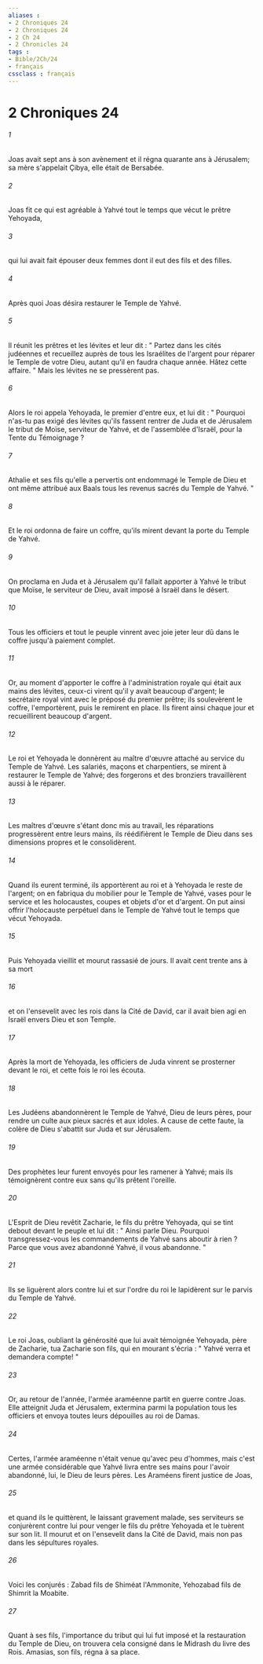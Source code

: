 ```yaml
---
aliases : 
- 2 Chroniques 24
- 2 Chroniques 24
- 2 Ch 24
- 2 Chronicles 24
tags : 
- Bible/2Ch/24
- français
cssclass : français
---
```


# 2 Chroniques 24

###### 1
Joas avait sept ans à son avènement et il régna quarante ans à Jérusalem; sa mère s'appelait Çibya, elle était de Bersabée. 
###### 2
Joas fit ce qui est agréable à Yahvé tout le temps que vécut le prêtre Yehoyada, 
###### 3
qui lui avait fait épouser deux femmes dont il eut des fils et des filles. 
###### 4
Après quoi Joas désira restaurer le Temple de Yahvé. 
###### 5
Il réunit les prêtres et les lévites et leur dit : " Partez dans les cités judéennes et recueillez auprès de tous les Israélites de l'argent pour réparer le Temple de votre Dieu, autant qu'il en faudra chaque année. Hâtez cette affaire. " Mais les lévites ne se pressèrent pas. 
###### 6
Alors le roi appela Yehoyada, le premier d'entre eux, et lui dit : " Pourquoi n'as-tu pas exigé des lévites qu'ils fassent rentrer de Juda et de Jérusalem le tribut de Moïse, serviteur de Yahvé, et de l'assemblée d'Israël, pour la Tente du Témoignage ? 
###### 7
Athalie et ses fils qu'elle a pervertis ont endommagé le Temple de Dieu et ont même attribué aux Baals tous les revenus sacrés du Temple de Yahvé. " 
###### 8
Et le roi ordonna de faire un coffre, qu'ils mirent devant la porte du Temple de Yahvé. 
###### 9
On proclama en Juda et à Jérusalem qu'il fallait apporter à Yahvé le tribut que Moïse, le serviteur de Dieu, avait imposé à Israël dans le désert. 
###### 10
Tous les officiers et tout le peuple vinrent avec joie jeter leur dû dans le coffre jusqu'à paiement complet. 
###### 11
Or, au moment d'apporter le coffre à l'administration royale qui était aux mains des lévites, ceux-ci virent qu'il y avait beaucoup d'argent; le secrétaire royal vint avec le préposé du premier prêtre; ils soulevèrent le coffre, l'emportèrent, puis le remirent en place. Ils firent ainsi chaque jour et recueillirent beaucoup d'argent. 
###### 12
Le roi et Yehoyada le donnèrent au maître d'œuvre attaché au service du Temple de Yahvé. Les salariés, maçons et charpentiers, se mirent à restaurer le Temple de Yahvé; des forgerons et des bronziers travaillèrent aussi à le réparer. 
###### 13
Les maîtres d'œuvre s'étant donc mis au travail, les réparations progressèrent entre leurs mains, ils réédifièrent le Temple de Dieu dans ses dimensions propres et le consolidèrent. 
###### 14
Quand ils eurent terminé, ils apportèrent au roi et à Yehoyada le reste de l'argent; on en fabriqua du mobilier pour le Temple de Yahvé, vases pour le service et les holocaustes, coupes et objets d'or et d'argent. On put ainsi offrir l'holocauste perpétuel dans le Temple de Yahvé tout le temps que vécut Yehoyada. 
###### 15
Puis Yehoyada vieillit et mourut rassasié de jours. Il avait cent trente ans à sa mort 
###### 16
et on l'ensevelit avec les rois dans la Cité de David, car il avait bien agi en Israël envers Dieu et son Temple. 
###### 17
Après la mort de Yehoyada, les officiers de Juda vinrent se prosterner devant le roi, et cette fois le roi les écouta. 
###### 18
Les Judéens abandonnèrent le Temple de Yahvé, Dieu de leurs pères, pour rendre un culte aux pieux sacrés et aux idoles. A cause de cette faute, la colère de Dieu s'abattit sur Juda et sur Jérusalem. 
###### 19
Des prophètes leur furent envoyés pour les ramener à Yahvé; mais ils témoignèrent contre eux sans qu'ils prêtent l'oreille. 
###### 20
L'Esprit de Dieu revêtit Zacharie, le fils du prêtre Yehoyada, qui se tint debout devant le peuple et lui dit : " Ainsi parle Dieu. Pourquoi transgressez-vous les commandements de Yahvé sans aboutir à rien ? Parce que vous avez abandonné Yahvé, il vous abandonne. " 
###### 21
Ils se liguèrent alors contre lui et sur l'ordre du roi le lapidèrent sur le parvis du Temple de Yahvé. 
###### 22
Le roi Joas, oubliant la générosité que lui avait témoignée Yehoyada, père de Zacharie, tua Zacharie son fils, qui en mourant s'écria : " Yahvé verra et demandera compte! " 
###### 23
Or, au retour de l'année, l'armée araméenne partit en guerre contre Joas. Elle atteignit Juda et Jérusalem, extermina parmi la population tous les officiers et envoya toutes leurs dépouilles au roi de Damas. 
###### 24
Certes, l'armée araméenne n'était venue qu'avec peu d'hommes, mais c'est une armée considérable que Yahvé livra entre ses mains pour l'avoir abandonné, lui, le Dieu de leurs pères. Les Araméens firent justice de Joas, 
###### 25
et quand ils le quittèrent, le laissant gravement malade, ses serviteurs se conjurèrent contre lui pour venger le fils du prêtre Yehoyada et le tuèrent sur son lit. Il mourut et on l'ensevelit dans la Cité de David, mais non pas dans les sépultures royales. 
###### 26
Voici les conjurés : Zabad fils de Shiméat l'Ammonite, Yehozabad fils de Shimrit la Moabite. 
###### 27
Quant à ses fils, l'importance du tribut qui lui fut imposé et la restauration du Temple de Dieu, on trouvera cela consigné dans le Midrash du livre des Rois. Amasias, son fils, régna à sa place. 
